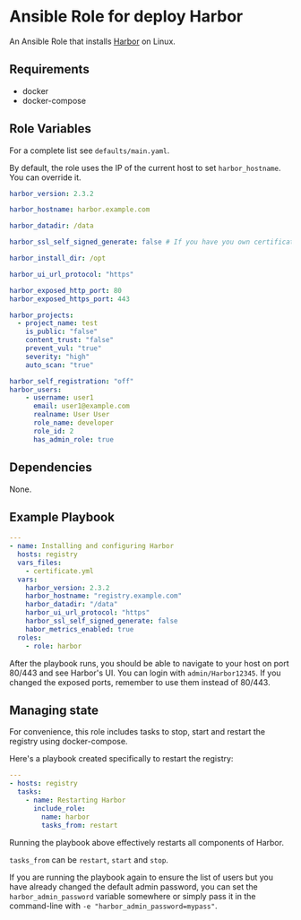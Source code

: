 # Ansible Role for deploy Harbor

An Ansible Role that installs [Harbor](https://github.com/goharbor/harbor) on Linux.

## Requirements

 - docker
 - docker-compose

## Role Variables

For a complete list see `defaults/main.yaml`.

By default, the role uses the IP of the current host to set `harbor_hostname`. You can override it.


```yaml
harbor_version: 2.3.2

harbor_hostname: harbor.example.com

harbor_datadir: /data

harbor_ssl_self_signed_generate: false # If you have you own certificate and private key, else true - generate self-signed certificate

harbor_install_dir: /opt

harbor_ui_url_protocol: "https"

harbor_exposed_http_port: 80
harbor_exposed_https_port: 443

harbor_projects:
  - project_name: test
    is_public: "false"
    content_trust: "false"
    prevent_vul: "true"
    severity: "high"
    auto_scan: "true"

harbor_self_registration: "off"
harbor_users:
    - username: user1
      email: user1@example.com
      realname: User User
      role_name: developer
      role_id: 2
      has_admin_role: true
```

## Dependencies

None.

## Example Playbook

```yaml
---
- name: Installing and configuring Harbor
  hosts: registry
  vars_files:
    - certificate.yml
  vars:
    harbor_version: 2.3.2
    harbor_hostname: "registry.example.com"
    harbor_datadir: "/data"
    harbor_ui_url_protocol: "https"
    harbor_ssl_self_signed_generate: false
    habor_metrics_enabled: true
  roles:
    - role: harbor
```

After the playbook runs, you should be able to navigate to your host on port 80/443 and see Harbor's UI. You can login with `admin/Harbor12345`. If you changed the exposed ports, remember to use them instead of 80/443.

## Managing state 

For convenience, this role includes tasks to stop, start and restart the registry using docker-compose.

Here's a playbook created specifically to restart the registry:

```yaml
---
- hosts: registry
  tasks:
    - name: Restarting Harbor
      include_role:
        name: harbor
        tasks_from: restart
```

Running the playbook above effectively restarts all components of Harbor.

`tasks_from` can be `restart`, `start` and `stop`.

If you are running the playbook again to ensure the list of users but you have already changed the default admin password, you can set the `harbor_admin_password` variable somewhere or simply pass it in the command-line with `-e "harbor_admin_password=mypass"`.
